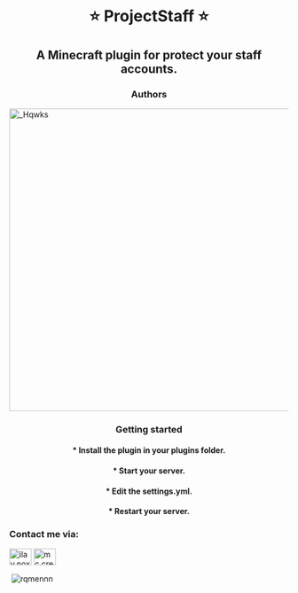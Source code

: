 <h1 align="center">⭐ ProjectStaff ⭐</h1>
<h2 align="center">A Minecraft plugin for protect your staff accounts.</h2>

<h3 align="center">Authors</h3>
<a href="https://discord.com/channels/@me/1054422329159061627"><img src="https://discord.c99.nl/widget/theme-2/965368002721747015.png" width="546" alt="_Hqwks" /></a>

<h3 align="center">Getting started</h3>
<h4 align="center">* Install the plugin in your plugins folder.</h4>
<h4 align="center">* Start your server.</h4>
<h4 align="center">* Edit the settings.yml.</h4>
<h4 align="center">* Restart your server.</h4>

<h3 align="left">Contact me via:</h3>
<p align="left">
<a href="https://instagram.com/ilay.nox" target="blank"><img align="center" src="https://raw.githubusercontent.com/rahuldkjain/github-profile-readme-generator/master/src/images/icons/Social/instagram.svg" alt="ilay.nox" height="30" width="40" /></a>
<a href="https://discord.creabyte.es/" target="blank"><img align="center" src="https://raw.githubusercontent.com/rahuldkjain/github-profile-readme-generator/master/src/images/icons/Social/discord.svg" alt="mc.creabyte.es" height="30" width="40" /></a>
</p>

<p>&nbsp;<img align="center" src="https://github-readme-stats.vercel.app/api?username=rqmennn&show_icons=true&locale=en&theme=github_dark" alt="rqmennn" /></p>
